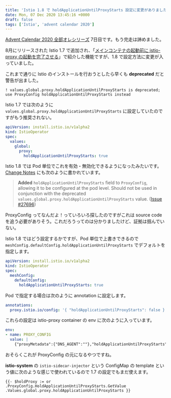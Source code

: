 ```yaml
---
title: 'Istio 1.8 で holdApplicationUntilProxyStarts 設定に変更がありました'
date: Mon, 07 Dec 2020 13:45:16 +0000
draft: false
tags: ['Istio', 'advent calendar 2020']
---
```


[Advent Calendar 2020 全部オレシリーズ](https://qiita.com/advent-calendar/2020/yteraoka) 7日目です。もう完走は諦めました。

8月にリリースされた Istio 1.7 で追加され、「[メインコンテナの起動前に istio-proxy の起動を完了させる](/2020/08/delaying-application-start-until-sidecar-is-ready/)」で紹介した機能ですが、1.8 で設定方法に変更が入っていました。

これまで通りに Istio のインストールを行おうとしたら早くも **deprecated** だと警告が出ました。

```
! values.global.proxy.holdApplicationUntilProxyStarts is deprecated; use ProxyConfig holdApplicationUntilProxyStarts instead
```

Istio 1.7 では次のように `values.global.proxy.holdApplicationUntilProxyStarts` に設定していたのですがもう推奨されない。

```yaml
apiVersion: install.istio.io/v1alpha2
kind: IstioOperator
spec:
  values:
    global:
      proxy:
        holdApplicationUntilProxyStarts: true
```

Istio 1.8 では Pod 単位でこれを有効・無効化できるようになったみたいです。[Change Notes](https://istio.io/latest/news/releases/1.8.x/announcing-1.8/change-notes/) にも次のように書かれています。

> **Added** `holdApplicationUntilProxyStarts` field to `ProxyConfig`, allowing it to be configured at the pod level. Should not be used in conjunction with the deprecated `values.global.proxy.holdApplicationUntilProxyStarts` value. ([Issue #27696](https://github.com/istio/istio/issues/27696))

ProxyConfig ってなんだよ！っていろいろ探したのですがこれは source code を追う必要がありそう。これだろうってのは分かりましたけど、証拠は掴んでいない。

Istio 1.8 ではどう設定するかですが、Pod 単位で上書きできるので `meshConfig.defaultConfig.holdApplicationUntilProxyStarts` でデフォルトを指定します。

```yaml
apiVersion: install.istio.io/v1alpha2
kind: IstioOperator
spec:
  meshConfig:
    defaultConfig:
      holdApplicationUntilProxyStarts: true
```

Pod で指定する場合は次のように annotation に設定します。

```yaml
annotations:
  proxy.istio.io/config: '{ "holdApplicationUntilProxyStarts": false }'
```

これらの設定は istio-proxy container の env に次のように入っています。

```yaml
env:
- name: PROXY_CONFIG
  value: |
    {"proxyMetadata":{"DNS_AGENT":""},"holdApplicationUntilProxyStarts":false}
```

おそらくこれが ProxyConfig の元になるやつですね。

**istio-system** の `istio-sidecar-injector` という ConfigMap の template という値に次のような感じで使われているので 1.7 の設定でもまだ使えます。

```go-text-template
{{- $holdProxy := or .ProxyConfig.HoldApplicationUntilProxyStarts.GetValue .Values.global.proxy.holdApplicationUntilProxyStarts }}
```
